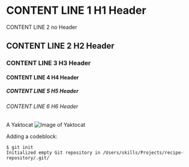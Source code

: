 # CONTENT LINE 1 H1 Header
CONTENT LINE 2 no Header
## CONTENT LINE 2 H2 Header
### CONTENT LINE 3 H3 Header
#### CONTENT LINE 4 H4 Header
##### CONTENT LINE 5 H5 Header
###### CONTENT LINE 6 H6 Header


A Yaktocat
![Image of Yaktocat](https://octodex.github.com/images/yaktocat.png)

Adding a codeblock:

```
$ git init
Initialized empty Git repository in /Users/skills/Projects/recipe-repository/.git/
```
